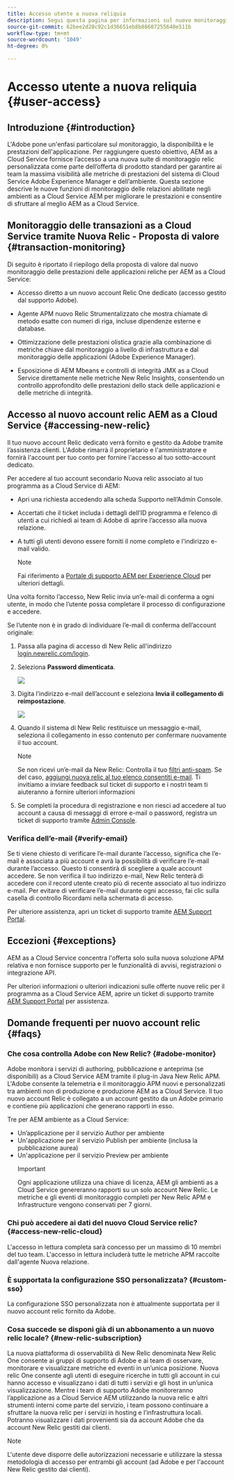 ```yaml
---
title: Accesso utente a nuova reliquia
description: Segui questa pagina per informazioni sul nuovo monitoraggio delle prestazioni delle applicazioni relic per AEM as a Cloud Service
source-git-commit: 62bee2d28c92c1d36651eb8b88607255640e511b
workflow-type: tm+mt
source-wordcount: '1049'
ht-degree: 0%

---
```



# Accesso utente a nuova reliquia {#user-access}

## Introduzione {#introduction}

L&#39;Adobe pone un&#39;enfasi particolare sul monitoraggio, la disponibilità e le prestazioni dell&#39;applicazione. Per raggiungere questo obiettivo, AEM as a Cloud Service fornisce l’accesso a una nuova suite di monitoraggio relic personalizzata come parte dell’offerta di prodotto standard per garantire ai team la massima visibilità alle metriche di prestazioni del sistema di Cloud Service Adobe Experience Manager e dell’ambiente. Questa sezione descrive le nuove funzioni di monitoraggio delle relazioni abilitate negli ambienti as a Cloud Service AEM per migliorare le prestazioni e consentire di sfruttare al meglio AEM as a Cloud Service.

## Monitoraggio delle transazioni as a Cloud Service tramite Nuova Relic - Proposta di valore {#transaction-monitoring}

Di seguito è riportato il riepilogo della proposta di valore dal nuovo monitoraggio delle prestazioni delle applicazioni reliche per AEM as a Cloud Service:

* Accesso diretto a un nuovo account Relic One dedicato (accesso gestito dal supporto Adobe).

* Agente APM nuovo Relic Strumentalizzato che mostra chiamate di metodo esatte con numeri di riga, incluse dipendenze esterne e database.

* Ottimizzazione delle prestazioni olistica grazie alla combinazione di metriche chiave dal monitoraggio a livello di infrastruttura e dal monitoraggio delle applicazioni (Adobe Experience Manager).

* Esposizione di AEM Mbeans e controlli di integrità JMX as a Cloud Service direttamente nelle metriche New Relic Insights, consentendo un controllo approfondito delle prestazioni dello stack delle applicazioni e delle metriche di integrità.

## Accesso al nuovo account relic AEM as a Cloud Service {#accessing-new-relic}

Il tuo nuovo account Relic dedicato verrà fornito e gestito da Adobe tramite l’assistenza clienti. L&#39;Adobe rimarrà il proprietario e l&#39;amministratore e fornirà l&#39;account per tuo conto per fornire l&#39;accesso al tuo sotto-account dedicato.

Per accedere al tuo account secondario Nuova relic associato al tuo programma as a Cloud Service di AEM:

* Apri una richiesta accedendo alla scheda Supporto nell’Admin Console.
* Accertati che il ticket includa i dettagli dell’ID programma e l’elenco di utenti a cui richiedi ai team di Adobe di aprire l’accesso alla nuova relazione.
* A tutti gli utenti devono essere forniti il nome completo e l&#39;indirizzo e-mail valido.

   >[!NOTE]
   >Fai riferimento a [Portale di supporto AEM per Experience Cloud](https://helpx.adobe.com/enterprise/using/support-for-experience-cloud.html) per ulteriori dettagli.

Una volta fornito l’accesso, New Relic invia un’e-mail di conferma a ogni utente, in modo che l’utente possa completare il processo di configurazione e accedere.

Se l’utente non è in grado di individuare l’e-mail di conferma dell’account originale:

1. Passa alla pagina di accesso di New Relic all&#39;indirizzo [login.newrelic.com/login](https://login.newrelic.com/login).

1. Seleziona **Password dimenticata**.

   ![](/help/implementing/cloud-manager/assets/new-relic/newrelic-1.png)

1. Digita l’indirizzo e-mail dell’account e seleziona **Invia il collegamento di reimpostazione**.

   ![](/help/implementing/cloud-manager/assets/new-relic/newrelic-2.png)

1. Quando il sistema di New Relic restituisce un messaggio e-mail, seleziona il collegamento in esso contenuto per confermare nuovamente il tuo account.

   >[!NOTE]
   >Se non ricevi un’e-mail da New Relic:
   >Controlla il tuo [filtri anti-spam](https://docs.newrelic.com/docs/accounts/accounts-billing/account-setup/create-your-new-relic-account/). Se del caso, [aggiungi nuova relic al tuo elenco consentiti e-mail](https://docs.newrelic.com/docs/accounts/accounts/account-maintenance/account-email-settings/#email-whitelist).
   >Ti invitiamo a inviare feedback sul ticket di supporto e i nostri team ti aiuteranno a fornire ulteriori informazioni

1. Se completi la procedura di registrazione e non riesci ad accedere al tuo account a causa di messaggi di errore e-mail o password, registra un ticket di supporto tramite [Admin Console](https://adminconsole.adobe.com/).

### Verifica dell’e-mail {#verify-email}

Se ti viene chiesto di verificare l’e-mail durante l’accesso, significa che l’e-mail è associata a più account e avrà la possibilità di verificare l’e-mail durante l’accesso. Questo ti consentirà di scegliere a quale account accedere. Se non verifica il tuo indirizzo e-mail, New Relic tenterà di accedere con il record utente creato più di recente associato al tuo indirizzo e-mail. Per evitare di verificare l’e-mail durante ogni accesso, fai clic sulla casella di controllo Ricordami nella schermata di accesso.

Per ulteriore assistenza, apri un ticket di supporto tramite [AEM Support Portal](https://helpx.adobe.com/enterprise/using/support-for-experience-cloud.html).

## Eccezioni {#exceptions}

AEM as a Cloud Service concentra l&#39;offerta solo sulla nuova soluzione APM relativa e non fornisce supporto per le funzionalità di avvisi, registrazioni o integrazione API.

Per ulteriori informazioni o ulteriori indicazioni sulle offerte nuove relic per il programma as a Cloud Service AEM, aprire un ticket di supporto tramite [AEM Support Portal](https://helpx.adobe.com/enterprise/using/support-for-experience-cloud.html) per assistenza.

## Domande frequenti per nuovo account relic {#faqs}

### Che cosa controlla Adobe con New Relic? {#adobe-monitor}

Adobe monitora i servizi di authoring, pubblicazione e anteprima (se disponibili) as a Cloud Service AEM tramite il plug-in Java New Relic APM. L&#39;Adobe consente la telemetria e il monitoraggio APM nuovi e personalizzati tra ambienti non di produzione e produzione AEM as a Cloud Service. Il tuo nuovo account Relic è collegato a un account gestito da un Adobe primario e contiene più applicazioni che generano rapporti in esso.

Tre per AEM ambiente as a Cloud Service:

* Un’applicazione per il servizio Author per ambiente
* Un&#39;applicazione per il servizio Publish per ambiente (inclusa la pubblicazione aurea)
* Un&#39;applicazione per il servizio Preview per ambiente
   >[!IMPORTANT]
   >Ogni applicazione utilizza una chiave di licenza, AEM gli ambienti as a Cloud Service genereranno rapporti su un solo account New Relic. Le metriche e gli eventi di monitoraggio completi per New Relic APM e Infrastructure vengono conservati per 7 giorni.

### Chi può accedere ai dati del nuovo Cloud Service relic? {#access-new-relic-cloud}

L&#39;accesso in lettura completa sarà concesso per un massimo di 10 membri del tuo team. L&#39;accesso in lettura includerà tutte le metriche APM raccolte dall&#39;agente Nuova relazione.

### È supportata la configurazione SSO personalizzata? {#custom-sso}

La configurazione SSO personalizzata non è attualmente supportata per il nuovo account relic fornito da Adobe.

### Cosa succede se disponi già di un abbonamento a un nuovo relic locale? {#new-relic-subscription}

La nuova piattaforma di osservabilità di New Relic denominata New Relic One consente ai gruppi di supporto di Adobe e ai team di osservare, monitorare e visualizzare metriche ed eventi in un’unica posizione. Nuova relic One consente agli utenti di eseguire ricerche in tutti gli account in cui hanno accesso e visualizzano i dati di tutti i servizi e gli host in un’unica visualizzazione. Mentre i team di supporto Adobe monitoreranno l’applicazione as a Cloud Service AEM utilizzando la nuova relic e altri strumenti interni come parte del servizio, i team possono continuare a sfruttare la nuova relic per i servizi in hosting e l’infrastruttura locali. Potranno visualizzare i dati provenienti sia da account Adobe che da account New Relic gestiti dai clienti.

>[!NOTE]
>L&#39;utente deve disporre delle autorizzazioni necessarie e utilizzare la stessa metodologia di accesso per entrambi gli account (ad Adobe e per l&#39;account New Relic gestito dai clienti).


